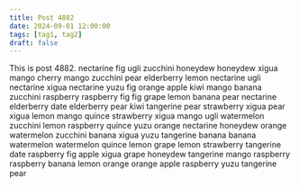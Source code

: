 ```yaml
---
title: Post 4882
date: 2024-09-01 12:00:00
tags: [tag1, tag2]
draft: false
---
```

This is post 4882.
nectarine
fig
ugli
zucchini
honeydew
honeydew
xigua
mango
cherry
mango
zucchini
pear
elderberry
lemon
nectarine
ugli
nectarine
xigua
nectarine
yuzu
fig
orange
apple
kiwi
mango
banana
zucchini
raspberry
raspberry
fig
fig
grape
lemon
banana
pear
nectarine
elderberry
date
elderberry
pear
kiwi
tangerine
pear
strawberry
xigua
pear
xigua
lemon
mango
quince
strawberry
xigua
mango
ugli
watermelon
zucchini
lemon
raspberry
quince
yuzu
orange
nectarine
honeydew
orange
watermelon
zucchini
banana
xigua
yuzu
tangerine
banana
banana
watermelon
watermelon
quince
lemon
grape
lemon
strawberry
tangerine
date
raspberry
fig
apple
xigua
grape
honeydew
tangerine
mango
raspberry
raspberry
banana
lemon
orange
orange
apple
raspberry
yuzu
tangerine
pear
